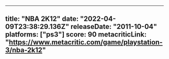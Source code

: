 
---
title: "NBA 2K12"
date: "2022-04-09T23:38:29.136Z"
releaseDate: "2011-10-04"
platforms: ["ps3"]
score: 90
metacriticLink: "https://www.metacritic.com/game/playstation-3/nba-2k12"
---
